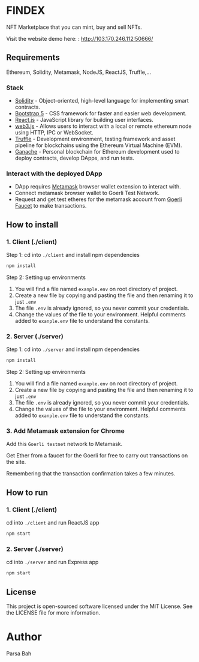 # FINDEX

NFT Marketplace that you can mint, buy and sell NFTs.

Visit the website demo here: : http://103.170.246.112:50666/

## Requirements

Ethereum, Solidity, Metamask, NodeJS, ReactJS, Truffle,...

### Stack

- [Solidity](https://docs.soliditylang.org/) - Object-oriented, high-level language for implementing smart contracts.
- [Bootstrap 5](https://getbootstrap.com/) - CSS framework for faster and easier web development.
- [React.js](https://reactjs.org/) - JavaScript library for building user interfaces.
- [web3.js](https://web3js.readthedocs.io/en/v1.3.4/) - Allows users to interact with a local or remote ethereum node using HTTP, IPC or WebSocket.
- [Truffle](https://www.trufflesuite.com/truffle) - Development environment, testing framework and asset pipeline for blockchains using the Ethereum Virtual Machine (EVM).
- [Ganache](https://www.trufflesuite.com/ganache) - Personal blockchain for Ethereum development used to deploy contracts, develop DApps, and run tests.

### Interact with the deployed DApp
- DApp requires [Metamask](https://metamask.io/) browser wallet extension to interact with.
- Connect metamask browser wallet to Goerli Test Network.
- Request and get test etheres for the metamask account from [Goerli Faucet](https://goerli-faucet.mudit.blog/) to make transactions.

## How to install

### 1. Client (./client)

Step 1: cd into `./client` and install npm dependencies

```bash
npm install
```

Step 2: Setting up environments

1.  You will find a file named `exanple.env` on root directory of project.
2.  Create a new file by copying and pasting the file and then renaming it to just `.env`
3.  The file `.env` is already ignored, so you never commit your credentials.
4.  Change the values of the file to your environment. Helpful comments added to `exanple.env` file to understand the constants.

### 2. Server (./server)

Step 1: cd into `./server` and install npm dependencies

```bash
npm install
```

Step 2: Setting up environments

1.  You will find a file named `exanple.env` on root directory of project.
2.  Create a new file by copying and pasting the file and then renaming it to just `.env`
3.  The file `.env` is already ignored, so you never commit your credentials.
4.  Change the values of the file to your environment. Helpful comments added to `exanple.env` file to understand the constants.

### 3. Add Metamask extension for Chrome

Add this `Goerli testnet` network to Metamask.

Get Ether from a faucet for the Goerli for free to carry out transactions on the site.

Remembering that the transaction confirmation takes a few minutes.

## How to run

### 1. Client (./client)

cd into `./client` and run ReactJS app

```bash
npm start
```

### 2. Server (./server)

cd into `./server` and run Express app

```bash
npm start
```

## License

This project is open-sourced software licensed under the MIT License. See the LICENSE file for more information.

# Author

Parsa Bah
